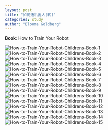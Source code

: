 ```yaml
---
layout: post
title: "如何造机器人[转]"
categories: study
author: "Blooma Goldberg"
---
```


**Book**: How to Train Your Robot

<!-- ![How-to-Train-Your-Robot-Childrens-Book-1.jpg](/images/How-to-Train-Your-Robot-Childrens-Book-1.jpg)
![How-to-Train-Your-Robot-Childrens-Book-2.jpg](/images/How-to-Train-Your-Robot-Childrens-Book-2.jpg)
![How-to-Train-Your-Robot-Childrens-Book-3.jpg](/images/How-to-Train-Your-Robot-Childrens-Book-3.jpg)
![How-to-Train-Your-Robot-Childrens-Book-4.jpg](/images/How-to-Train-Your-Robot-Childrens-Book-4.jpg)
![How-to-Train-Your-Robot-Childrens-Book-5.jpg](/images/How-to-Train-Your-Robot-Childrens-Book-5.jpg)
![How-to-Train-Your-Robot-Childrens-Book-6.jpg](/images/How-to-Train-Your-Robot-Childrens-Book-6.jpg)
![How-to-Train-Your-Robot-Childrens-Book-7.jpg](/images/How-to-Train-Your-Robot-Childrens-Book-7.jpg)
![How-to-Train-Your-Robot-Childrens-Book-8.jpg](/images/How-to-Train-Your-Robot-Childrens-Book-8.jpg)
![How-to-Train-Your-Robot-Childrens-Book-9.jpg](/images/How-to-Train-Your-Robot-Childrens-Book-9.jpg)
![How-to-Train-Your-Robot-Childrens-Book-10.jpg](/images/How-to-Train-Your-Robot-Childrens-Book-10.jpg)
![How-to-Train-Your-Robot-Childrens-Book-11.jpg](/images/How-to-Train-Your-Robot-Childrens-Book-11.jpg)
![How-to-Train-Your-Robot-Childrens-Book-12.jpg](/images/How-to-Train-Your-Robot-Childrens-Book-12.jpg)
![How-to-Train-Your-Robot-Childrens-Book-13.jpg](/images/How-to-Train-Your-Robot-Childrens-Book-13.jpg)
![How-to-Train-Your-Robot-Childrens-Book-14.jpg](/images/How-to-Train-Your-Robot-Childrens-Book-14.jpg)
![How-to-Train-Your-Robot-Childrens-Book-15.jpg](/images/How-to-Train-Your-Robot-Childrens-Book-15.jpg) -->

![How-to-Train-Your-Robot-Childrens-Book-1](https://tva4.sinaimg.cn/large/d494c514ly1gabkjagqpvj20t60zfai5.jpg)
![How-to-Train-Your-Robot-Childrens-Book-2](https://tva2.sinaimg.cn/large/d494c514ly1gabkjbn9sij21mc0zfn3b.jpg)
![How-to-Train-Your-Robot-Childrens-Book-3](https://tvax3.sinaimg.cn/large/d494c514ly1gabkjbzefxj21mc0zfgqh.jpg)
![How-to-Train-Your-Robot-Childrens-Book-4](https://tva4.sinaimg.cn/large/d494c514ly1gabkjcoo8pj21mc0zftgr.jpg)
![How-to-Train-Your-Robot-Childrens-Book-5](https://tvax1.sinaimg.cn/large/d494c514ly1gabkjd9t0zj21mc0zfaj0.jpg)
![How-to-Train-Your-Robot-Childrens-Book-6](https://tva1.sinaimg.cn/large/d494c514ly1gabkjdojm3j21mc0zfdmn.jpg)
![How-to-Train-Your-Robot-Childrens-Book-7](https://tva1.sinaimg.cn/large/d494c514ly1gabkjevhzmj21mc0zf45n.jpg)
![How-to-Train-Your-Robot-Childrens-Book-8](https://tva2.sinaimg.cn/large/d494c514ly1gabkjgkkdoj21mc0zfjyu.jpg)
![How-to-Train-Your-Robot-Childrens-Book-9](https://tva4.sinaimg.cn/large/d494c514ly1gabkjhn1auj21mc0zfwkh.jpg)
![How-to-Train-Your-Robot-Childrens-Book-10](https://tvax2.sinaimg.cn/large/d494c514ly1gabkvacv91j21mc0zftga.jpg)
![How-to-Train-Your-Robot-Childrens-Book-11](https://tva2.sinaimg.cn/large/d494c514ly1gabkjil68zj21mc0zfjy6.jpg)
![How-to-Train-Your-Robot-Childrens-Book-12](https://tvax4.sinaimg.cn/large/d494c514ly1gabkjjj7yzj21mc0zf0z5.jpg)
![How-to-Train-Your-Robot-Childrens-Book-13](https://tvax3.sinaimg.cn/large/d494c514ly1gabkjk69rpj21mc0zfn4v.jpg)
![How-to-Train-Your-Robot-Childrens-Book-14](https://tva3.sinaimg.cn/large/d494c514ly1gabkjli3c5j21mc0zfn1x.jpg)
![How-to-Train-Your-Robot-Childrens-Book-15](https://tva4.sinaimg.cn/large/d494c514ly1gabkjmb8bgj20t60zfn05.jpg)